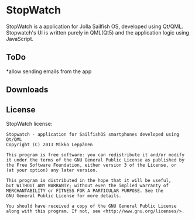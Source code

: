 StopWatch
========

StopWatch is a application for Jolla Sailfish OS, developed using Qt/QML.
Stopwatch's UI is written purely in QML(Qt5) and the application logic using JavaScript.

ToDo
----
*allow sending emails from the app  


Downloads
---------

License
-------

StopWatch license:

    Stopwatch - application for SailfishOS smartphones developed using Qt/QML
    Copyright (C) 2013 Mikko Leppänen

    This program is free software: you can redistribute it and/or modify
    it under the terms of the GNU General Public License as published by
    the Free Software Foundation, either version 3 of the License, or
    (at your option) any later version.

    This program is distributed in the hope that it will be useful,
    but WITHOUT ANY WARRANTY; without even the implied warranty of
    MERCHANTABILITY or FITNESS FOR A PARTICULAR PURPOSE. See the
    GNU General Public License for more details.

    You should have received a copy of the GNU General Public License
    along with this program. If not, see <http://www.gnu.org/licenses/>.

